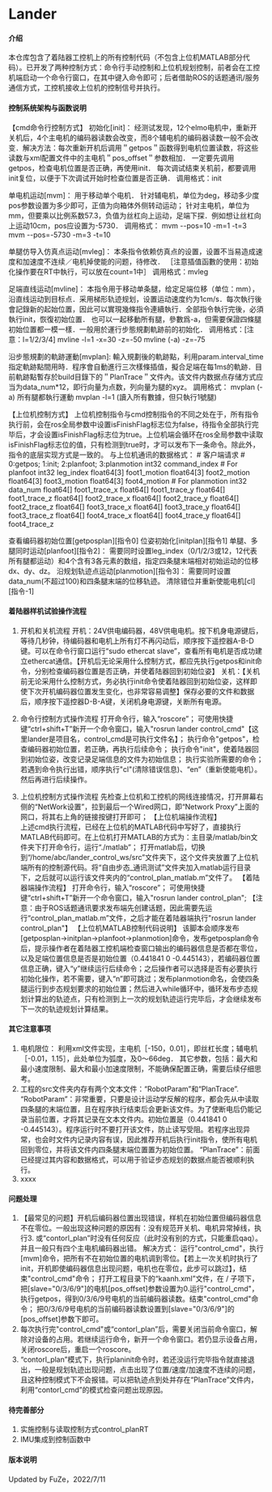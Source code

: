 # Lander

#### 介绍
本仓库包含了着陆器工控机上的所有控制代码（不包含上位机MATLAB部分代码）。已开发了两种控制方式：命令行手动控制和上位机规划控制，前者会在工控机端启动一个命令行窗口，在其中键入命令即可；后者借助ROS的话题通讯/服务通信方式，工控机接收上位机的控制信号并执行。

#### 控制系统架构与函数说明
【cmd命令行控制方式】
初始化[init]：
经测试发现，12个elmo电机中，重新开关机后，4个主电机的编码器读数会改变，而8个辅电机的编码器读数一般不会改变．解决方法：每次重新开机后调用＂getpos＂函数得到电机位置读数，将这些读数与xml配置文件中的主电机＂pos_offset＂参数相加．
一定要先调用getpos，检查电机位置是否正确，再使用init．
每次调试结束关机前，都要调用init复位，以便于下次调试开始时检查位置是否正确．
调用格式：init

单电机运动[mvm]：
用于移动单个电机．
针对辅电机，单位为deg，移动多少度pos参数设置为多少即可，正值为向箱体外侧转动运动；
针对主电机，单位为mm，但要乘以比例系数57.3，负值为丝杠向上运动，足端下探．例如想让丝杠向上运动10cm，pos应设置为-5730．
调用格式：
mvm --pos=10 -m=1 -t=3 
mvm --pos=-5730 -m=3  -t=10

单腿仿导入仿真点运动[mvleg]：
本条指令依赖仿真点的设置，设置不当易造成速度和加速度不连续／电机掉使能的问题，待修改．
［注意插值函數的使用：初始化操作要在RT中執行，可以放在count=1中］
调用格式：mvleg

足端直线运动[mvline]：
本指令用于移动单条腿，给定足端位移（单位：mm），沿直线运动到目标点．采用梯形轨迹规划，设置运动速度约为1cm/s．每次執行後會記錄新的起始位置，因此可以實現幾條指令連續執行．全部指令執行完後，必須執行init，恢復初始位置．
也可以一起移動所有腿，參數爲-a，但需要保證四條腿初始位置都一模一樣．一般用於運行步態規劃軌跡前的初始化．
调用格式：[注意：l=1/2/3/4]
mvline -l=1 -x=30 -z=-50
mvline (-a) -z=-75

沿步態規劃的軌跡運動[mvplan]:
輸入規劃後的軌跡點，利用param.interval_time指定軌跡點間用時．程序會自動進行三次樣條插值，擬合足端在每1ms的軌跡．目前軌跡點暫存於build目錄下的＂PlanTrace＂文件內。该文件内数据点存储方式应当为data_num*12，即行向量为点数，列向量为腿的xyz。
調用格式：
mvplan (-a) 所有腿都執行運動
mvplan -l=1 (讀入所有數據，但只執行1號腿)


【上位机控制方式】
上位机控制指令与cmd控制指令的不同之处在于，所有指令执行前，会在ros全局参数中设置isFinishFlag标志位为false，待指令全部执行完毕后，才会设置isFinishFlag标志位为true。上位机端会循环在ros全局参数中读取isFinishFlag标志位的值，只有检测到true时，才可以发布下一条命令。除此外，指令的底层实现方式是一致的。
与上位机通讯的数据格式：
			# 客户端请求
			# 0:getpos; 1:init; 2:planfoot; 3:planmotion
			int32 command_index
			# For planfoot
			int32 leg_index
			float64[3] foot1_motion
			float64[3] foot2_motion
			float64[3] foot3_motion
			float64[3] foot4_motion
			# For planmotion
			int32 data_num
			float64[] foot1_trace_x
			float64[] foot1_trace_y
			float64[] foot1_trace_z
			float64[] foot2_trace_x
			float64[] foot2_trace_y
			float64[] foot2_trace_z
			float64[] foot3_trace_x
			float64[] foot3_trace_y
			float64[] foot3_trace_z
			float64[] foot4_trace_x
			float64[] foot4_trace_y
			float64[] foot4_trace_z 

查看编码器初始位置[getposplan][指令0]
位姿初始化[initplan][指令1]
单腿、多腿同时运动[planfoot][指令2]：
	需要同时设置leg_index（0/1/2/3或12，12代表所有腿都运动）和4个含有3各元素的数组，指定四条腿末端相对初始运动的位移dx、dy、dz。
沿规划轨迹点运动[planmotion][指令3]：
	需要同时设置data_num(不超过100)和四条腿末端的位移轨迹。
清除错位并重新使能电机[cl][指令-1]

#### 着陆器样机试验操作流程

1.  开机和关机流程
	开机：24V供电编码器，48V供电电机。按下机身电源键后，等待几秒钟，待编码器和电机上所有灯不再闪动后，顺序按下遥控器A-B-D键。可以在命令行窗口运行“sudo ethercat slave”，查看所有电机是否成功建立ethercat通信。【开机后无论采用什么控制方式，都应先执行getpos和init命令，分别检查编码器位置是否正确，并使着陆器回到初始位姿】
	关机：【关机前无论采用什么控制方式，务必执行init命令使着陆器回到初始位姿，这样即使下次开机编码器位置发生变化，也非常容易调整】保存必要的文件和数据后，顺序按下遥控器D-B-A键，关闭机身电源键，关断所有电源。

2.  命令行控制方式操作流程
	打开命令行，输入“roscore”；
	可使用快捷键“ctrl+shift+T”新开一个命令窗口，输入"rosrun lander control_cmd"【这里lander是项目名，control_cmd是可执行文件名】；
	执行命令"getpos"，检查编码器初始位置，若正确，再执行后续命令；
	执行命令"init"，使着陆器回到初始位姿，改变记录足端信息的文件为初始信息；
	执行实验所需要的命令；
	若遇到命令执行出错，顺序执行"cl"(清除错误信息)、“en”（重新使能电机）。然后再进行后续操作。

3.  上位机控制方式操作流程
	先检查上位机和工控机的网线连接情况，打开屏幕右侧的“NetWork设置”，拉到最后一个Wired网口，即“Network Proxy”上面的网口，将其右上角的链接按键打开即可；
【上位机端操作流程】	
	上述cmd执行流程，已经在上位机的MATLAB代码中写好了，直接执行MATLAB代码即可。在上位机打开MATLAB的方式为：主目录/matlab/bin文件夹下打开命令行，运行“./matlab”；
	打开matlab后，切换到“/home/abc/lander_control_ws/src”文件夹下，这个文件夹放置了上位机端所有的控制源代码。将“自由步态_通讯测试”文件夹加入matlab运行目录下，之后就可以运行该文件夹内的“control_plan_matlab.m”文件了。
【着陆器端操作流程】
	打开命令行，输入“roscore”；
	可使用快捷键“ctrl+shift+T”新开一个命令窗口，输入"rosrun lander control_plan";
【注意：由于ROS话题通讯要求发布端先创建话题，因此需要先运行“control_plan_matlab.m”文件，之后才能在着陆器端执行"rosrun lander control_plan"】
【上位机MATLAB控制代码说明】
	该脚本会顺序发布[getposplan->initplan->planfoot->planmotion]命令，发布getposplan命令后，提示操作者在着陆器工控机端检查窗口输出的编码器信息是否都在零位，以及足端位置信息是否是初始位置（0.441841 0 -0.445143），若编码器位置信息正确，键入“y”继续运行后续命令；之后操作者可以选择是否有必要执行初始化操作，若不需要，键入“n”即可跳过；发布planmotion命名，会使四条腿运行到步态规划要求的初始位置；然后进入while循环中，循环发布步态规划计算出的轨迹点，只有检测到上一次的规划轨迹运行完毕后，才会继续发布下一次的轨迹规划计算结果。

	
#### 其它注意事项
1.  电机限位：
利用xml文件实现，主电机［-150，0.01］，即丝杠长度；辅电机［-0.01，1.15］，此处单位为弧度，及0～66deg．
其它参数，包括：最大和最小速度限制、最大和最小加速度限制，不能确保配置正确，需要后续仔细思考。
2.  工程的src文件夹内存有两个文本文件：“RobotParam”和“PlanTrace”.
“RobotParam”：非常重要，只要是设计运动学反解的程序，都会先从中读取四条腿的末端位置，且在程序执行结束后会更新该文件。为了使断电后仍能记录当前位置，才将其记录在文本文件内。初始位置是（0.441841 0 -0.445143）。程序运行时不要打开该文件，防止读写受阻。若程序出现异常，也会时文件内记录内容有误，因此推荐开机后执行init指令，使所有电机回到零位，并将该文件内四条腿末端位置置为初始位置。
“PlanTrace”：前面已经提过其内容和数据格式，可以用于验证步态规划的数据点能否被顺利执行。
3.   xxxx


#### 问题处理
1.  【最常见的问题】开机后编码器位置出现错误，样机在初始位置但编码器信息不在零位。一般出现这种问题的原因有：没有规范开关机、电机异常掉线，执行3.  或“contorl_plan”时没有任何反应（此时没有别的方式，只能重启qaq）。并且一般只有四个主电机编码器出错。
	解决方式：
	运行"control_cmd"，执行[mvm]命令，把所有不在初始位置的电机调到零位。【若上一次关机时执行了init，开机即使编码器信息出现问题，电机也在零位，此步可以跳过】，结束"control_cmd"命令；
	打开工程目录下的“kaanh.xml”文件，在<Controller> / <MotorPoolObject>子项下，把[slave="0/3/6/9"]的电机[pos_offset]参数设置为0.运行"control_cmd"，执行getpos，得到0/3/6/9号电机的当前编码器读数。结束"control_cmd"命令；
	把0/3/6/9号电机的当前编码器读数设置到[slave="0/3/6/9"]的[pos_offset]参数下即可。
2.  每次执行完"control_cmd"或“contorl_plan”后，需要关闭当前命令窗口，解除对设备的占用。若继续运行命令，新开一个命令窗口。若仍显示设备占用，关闭roscore后，重启一个roscore。
3.  “contorl_plan”模式下，执行planinit命令时，若还没运行完毕指令就直接退出，一般是规划轨迹出现问题，点击出现了位置/速度/加速度不连续的问题，且这种控制模式下不会报错。可以把轨迹点到处并存在“PlanTrace”文件内，利用“contorl_cmd”的模式检查问题出现原因。

#### 待完善部分
1.  实施控制与读取控制方式control_planRT
2.  IMU集成到控制函数中

#### 版本说明

Updated by FuZe，2022/7/11

